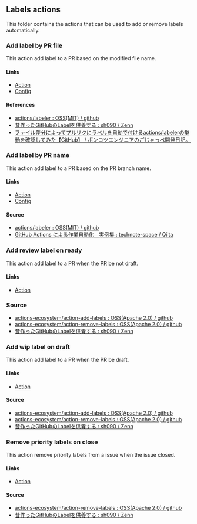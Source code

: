 ## Labels actions
This folder contains the actions that can be used to add or remove labels automatically.

### Add label by PR file
This action add label to a PR based on the modified file name.

#### Links
- [Action](./add-label-by-pr-file.yml)
- [Config](./add-label-by-pr-file-config.yml)

#### References
- [actions/labeler : OSS(MIT) / github](https://github.com/actions/labeler)
- [昔作ったGitHubのLabelを供養する : sh090 / Zenn](https://zenn.dev/sh090/articles/8291abdb1be48f5765ec)
- [ファイル差分によってプルリクにラベルを自動で付けるactions/labelerの挙動を確認してみた【GitHub】 / ポンコツエンジニアのごじゃっぺ開発日記。](https://www.pnkts.net/2021/10/13/github-actions-labeler)


### Add label by PR name
This action add label to a PR based on the PR branch name.

#### Links
- [Action](./add-label-by-pr-name.yml)
- [Config](./add-label-by-pr-name-config.yml)

#### Source
- [actions/labeler : OSS(MIT) / github](https://github.com/actions/labeler)
- [GitHub Actions による作業自動化　実例集 : technote-space / Qiita](https://qiita.com/technote-space/items/253290d1f2a0f99409ae)


### Add review label on ready
This action add label to a PR when the PR be not draft.

#### Links
- [Action](./add-review-label-on-ready.yml)

### Source
- [actions-ecosystem/action-add-labels : OSS(Apache 2.0) / github](https://github.com/actions-ecosystem/action-add-labels)
- [actions-ecosystem/action-remove-labels : OSS(Apache 2.0) / github](https://github.com/actions-ecosystem/action-remove-labels)
- [昔作ったGitHubのLabelを供養する : sh090 / Zenn](https://zenn.dev/sh090/articles/8291abdb1be48f5765ec)


### Add wip label on draft
This action add label to a PR when the PR be draft.

#### Links
- [Action](./add-wip-label-on-draft.yml)

#### Source
- [actions-ecosystem/action-add-labels : OSS(Apache 2.0) / github](https://github.com/actions-ecosystem/action-add-labels)
- [actions-ecosystem/action-remove-labels : OSS(Apache 2.0) / github](https://github.com/actions-ecosystem/action-remove-labels)
- [昔作ったGitHubのLabelを供養する : sh090 / Zenn](https://zenn.dev/sh090/articles/8291abdb1be48f5765ec)


### Remove priority labels on close
This action remove priority labels from a issue when the issue closed.

#### Links
- [Action](./remove-priority-label-on-close.yml)

#### Source
- [actions-ecosystem/action-remove-labels : OSS(Apache 2.0) / github](https://github.com/actions-ecosystem/action-remove-labels)
- [昔作ったGitHubのLabelを供養する : sh090 / Zenn](https://zenn.dev/sh090/articles/8291abdb1be48f5765ec)
